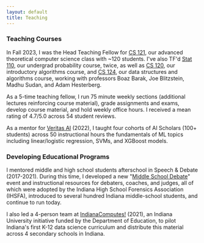 ```yaml
---
layout: default
title: Teaching
---
```


### Teaching Courses

In Fall 2023, I was the Head Teaching Fellow for [CS 121](https://cs121.boazbarak.org/syllabus/), our advanced theoretical computer science class with ~120 students. I've also TF'd [Stat 110](https://projects.iq.harvard.edu/stat110/home), our undergrad probability course, twice, as well as [CS 120](https://salil.seas.harvard.edu/class/cs120-intro-algorithms-and-their-limitations), our introductory algorithms course, and [CS 124](https://docs.google.com/spreadsheets/d/1rji0U07-zhpOa_-ywt0ruELNUz_r-wdT_2tlELduuVo/edit?gid=0#gid=0), our data structures and algorithms course, working with professors Boaz Barak, Joe Blitzstein, Madhu Sudan, and Adam Hesterberg.

As a 5-time teaching fellow, I run 75 minute weekly sections (additional lectures reinforcing course material), grade assignments and exams, develop course material, and hold weekly office hours. I received a mean rating of 4.7/5.0 across 54 student reviews. 

As a mentor for [Veritas AI](https://www.veritasai.com/ai-scholars) (2022), I taught four cohorts of AI Scholars (100+ students) across 50 instructional hours the fundamentals of ML topics including linear/logistic regression, SVMs, and XGBoost models.

### Developing Educational Programs

I mentored middle and high school students afterschool in Speech & Debate (2017-2021). During this time, I developed a new "[Middle School Debate](https://www.speechwire.com/files/15260-23-24INDIANAMSEVENTRULES.pdf)" event and instructional resources for debaters, coaches, and judges, all of which were adopted by the Indiana High School Forensics Association (IHSFA), introduced to several hundred Indiana middle-school students, and continue to run today.

I also led a 4-person team at [IndianaComputes!](https://indianacomputes.net/) (2021), an Indiana University initiative funded by the Department of Education, to pilot Indiana's first K-12 data science curriculum and distribute this material across 4 secondary schools in Indiana.